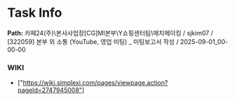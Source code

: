 # Task Info

**Path:** 카페24(주)\본사사업장\[CG]MI본부\Y쇼핑센터팀\매치메이킹 / sjkim07 / [322059] 본부 외 소통 (YouTube, 영업 미팅) _ 미팅보고서 작성 / 2025-09-01_00-00-00

### WIKI
- ["https://wiki.simplexi.com/pages/viewpage.action?pageId=2747945008"]

